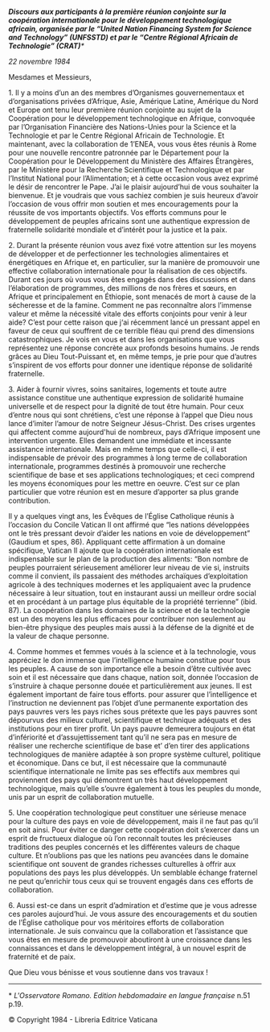 ***Discours aux participants à la première réunion conjointe sur la coopération internationale pour le développement technologique africain, organisée par le “United Nation Financing System for Science and Technology” (UNFSSTD) et par le “Centre Régional Africain de Technologie” (CRAT)**\**

*22 novembre 1984*

Mesdames et Messieurs,

1\. Il y a moins d’un an des membres d’Organismes gouvernementaux et d’organisations privées d’Afrique, Asie, Amérique Latine, Amérique du Nord et Europe ont tenu leur première réunion conjointe au sujet de la Coopération pour le développement technologique en Afrique, convoquée par l’Organisation Financière des Nations-Unies pour la Science et la Technologie et par le Centre Régional Africain de Technologie. Et maintenant, avec la collaboration de 1’ENEA, vous vous êtes réunis à Rome pour une nouvelle rencontre patronnée par le Département pour la Coopération pour le Développement du Ministère des Affaires Étrangères, par le Ministère pour la Recherche Scientifique et Techno­logique et par l’Institut National pour l’Alimentation; et à cette occasion vous avez exprimé le désir de rencontrer le Pape. J’ai le plaisir aujourd’hui de vous souhaiter la bienvenue. Et je voudrais que vous sachiez combien je suis heureux d’avoir l’occasion de vous offrir mon soutien et mes encouragements pour la réussite de vos importants objectifs. Vos efforts communs pour le développement de peuples africains sont une authentique expression de fraternelle solidarité mondiale et d’intérêt pour la justice et la paix.

2\. Durant la présente réunion vous avez fixé votre attention sur les moyens de développer et de perfectionner les technologies alimentaires et énergétiques en Afrique et, en particulier, sur la manière de promouvoir une effective collabo­ration internationale pour la réalisation de ces objectifs. Durant ces jours où vous vous êtes engagés dans des discussions et dans l’élaboration de programmes, des millions de nos frères et sœurs, en Afrique et principalement en Éthiopie, sont menacés de mort à cause de la sécheresse et de la famine. Comment ne pas reconnaître alors l’immense valeur et même la nécessité vitale des efforts con­joints pour venir à leur aide? C’est pour cette raison que j‘ai récemment lancé un pressant appel en faveur de ceux qui souffrent de ce terrible fléau qui prend des dimensions catastrophiques. Je vois en vous et dans les organisations que vous représentez une réponse concrète aux profonds besoins humains. Je rends grâces au Dieu Tout-Puissant et, en même temps, je prie pour que d’autres s’inspirent de vos efforts pour donner une identique réponse de solidarité fraternelle.

3\. Aider à fournir vivres, soins sanitaires, logements et toute autre assistance constitue une authentique expression de solidarité humaine universelle et de respect pour la dignité de tout être humain. Pour ceux d’entre nous qui sont chrétiens, c’est une réponse à l’appel que Dieu nous lance d’imiter l’amour de notre Seigneur Jésus-Christ. Des crises urgentes qui affectent comme aujourd'hui de nombreux, pays d’Afrique imposent une intervention urgente. Elles deman­dent une immédiate et incessante assistance internationale. Mais en même temps que celle-ci, il est indispensable de prévoir des programmes à long terme de collaboration internationale, programmes destinés à promouvoir une recherche scientifique de base et ses applications technologiques; et ceci comprend les moyens économiques pour les mettre en oeuvre. C’est sur ce plan particulier que votre réunion est en mesure d’apporter sa plus grande contribution.

Il y a quelques vingt ans, les Évêques de l’Église Catholique réunis à l’occasion du Concile Vatican Il ont affirmé que “les nations développées ont le très pres­sant devoir d’aider les nations en voie de développement” (Gaudium et spes, 86). Appliquant cette affirmation à un domaine spécifique, Vatican Il ajoute que la coopération internationale est indispensable sur le plan de la production des aliments: “Bon nombre de peuples pourraient sérieusement améliorer leur niveau de vie si, instruits comme il convient, ils passaient des méthodes archaïques d’exploitation agricole à des techniques modernes et les appliquaient avec la prudence nécessaire à leur situation, tout en instaurant aussi un meilleur ordre social et en procédant à un partage plus équitable de la propriété terrienne” (ibid. 87). La coopération dans les domaines de la science et de la technologie est un des moyens les plus efficaces pour contribuer non seulement au bien-être physique des peuples mais aussi à la défense de la dignité et de la valeur de chaque personne.

4\. Comme hommes et femmes voués à la science et à la technologie, vous appré­ciez le don immense que l’intelligence humaine constitue pour tous les peuples. A cause de son importance elle a besoin d’être cultivée avec soin et il est nécessaire que dans chaque, nation soit, donnée l’occasion de s’instruire à chaque personne douée et particulièrement aux jeunes. Il est également important de faire tous efforts. pour assurer que l’intelligence et l’instruction ne deviennent pas l’objet d’une permanente exportation des pays pauvres vers les pays riches sous prétexte que les pays pauvres sont dépourvus des milieux culturel, scientifi­que et technique adéquats et des institutions pour en tirer profit. Un pays pauvre demeurera toujours en état d’infériorité et d’assujettissement tant qu’il ne sera pas en mesure de réaliser une recherche scientifique de base et’ d’en tirer des applications technologiques de manière adaptée à son propre système culturel, politique et économique. Dans ce but, il est nécessaire que la communauté scientifique internationale ne limite pas ses effectifs aux membres qui provien­nent des pays qui démontrent un très haut développement technologique, mais qu’elle s’ouvre également à tous les peuples du monde, unis par un esprit de collaboration mutuelle.

5\. Une coopération technologique peut constituer une sérieuse menace pour la culture des pays en voie de développement, mais il ne faut pas qu’il en soit ainsi. Pour éviter ce danger cette coopération doit s’exercer dans un esprit de fructueux dialogue où l’on reconnaît toutes les précieuses traditions des peuples concernés et les différentes valeurs de chaque culture. Et n’oublions pas que les nations peu avancées dans le domaine scientifique ont souvent de grandes richesses culturel­les à offrir aux populations des pays les plus développés. Un semblable échange fraternel ne peut qu’enrichir tous ceux qui se trouvent engagés dans ces efforts de collaboration.

6\. Aussi est-ce dans un esprit d’admiration et d’estime que je vous adresse ces paroles aujourd’hui. Je vous assure des encouragements et du soutien de l’Église catholique pour vos méritoires efforts de collaboration internationale. Je suis convaincu que la collaboration et l’assistance que vous êtes en mesure de promouvoir aboutiront à une croissance dans les connaissances et dans le déve­loppement intégral, à un nouvel esprit de fraternité et de paix.

Que Dieu vous bénisse et vous soutienne dans vos travaux !

* * *

\* *L'Osservatore Romano. Edition hebdomadaire en langue française* n.51 p.19.

© Copyright 1984 - Libreria Editrice Vaticana